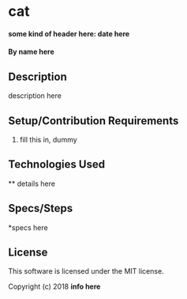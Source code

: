 # cat

#### some kind of header here: date here

#### By name here

## Description

description here

## Setup/Contribution Requirements

1. fill this in, dummy

## Technologies Used

** details here

## Specs/Steps
*specs here
## License

This software is licensed under the MIT license.

Copyright (c) 2018 **info here**
